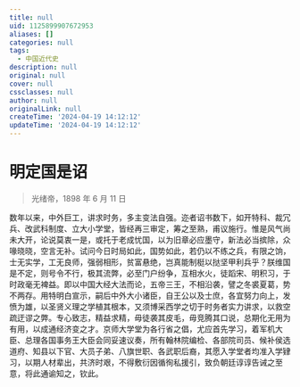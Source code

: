 ```yaml
---
title: null
uid: 1125899907672953
aliases: []
categories: null
tags:
  - 中国近代史
description: null
original: null
cover: null
cssclasses: null
author: null
originalLink: null
createTime: '2024-04-19 14:12:12'
updateTime: '2024-04-19 14:12:12'
---
```


# 明定国是诏

> 光绪帝，1898 年 6 月 11 日

数年以来，中外巨工，讲求时务，多主变法自强。迩者诏书数下，如开特科、裁冗兵、改武科制度、立大小学堂，皆经再三审定，筹之至熟，甫议施行。惟是风气尚未大开，论说莫衷一是，或托于老成忧国，以为旧章必应墨守，新法必当摈除，众喙晓晓，空言无补。试问今日时局如此，国势如此，若仍以不练之兵，有限之饷，士无实学，工无良师，强弱相形，贫富悬绝，岂真能制梃以挞坚甲利兵乎？朕维国是不定，则号令不行，极其流弊，必至门户纷争，互相水火，徒蹈宋、明积习，于时政毫无裨益。即以中国大经大法而论，五帝三王，不相沿袭，譬之冬裘夏葛，势不两存。用特明白宣示，嗣后中外大小诸臣，自王公以及士庶，各宜努力向上，发愤为雄，以圣贤义理之学植其根本，又须博采西学之切于时务者实力讲求，以救空疏迂谬之弊。专心致志，精益求精，毋徒袭其皮毛，毋竞腾其口说，总期化无用为有用，以成通经济变之才。京师大学堂为各行省之倡，尤应首先学习，着军机大臣、总理各国事务王大臣会同妥速议奏，所有翰林院编检、各部院司员、候补侯选道府、知县以下官、大员子弟、八旗世职、各武职后裔，其愿入学堂者均准入学肄习，以期人材辈出，共济时艰，不得敷衍因循徇私援引，致负朝廷谆谆告诫之至意，将此通谕知之，钦此。
